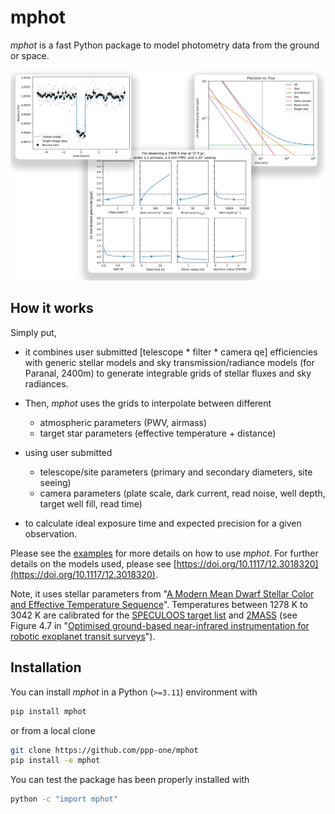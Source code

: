 # mphot
*mphot* is a fast Python package to model photometry data from the ground or space.

![example plots](examples/example-plots.png)


## How it works

Simply put, 
- it combines user submitted [telescope * filter * camera qe] efficiencies with generic stellar models and sky transmission/radiance models (for Paranal, 2400m) to generate integrable grids of stellar fluxes and sky radiances.

- Then, *mphot* uses the grids to interpolate between different
    - atmospheric parameters (PWV, airmass)
    - target star parameters (effective temperature + distance)

- using user submitted
    - telescope/site parameters (primary and secondary diameters, site seeing)
    - camera parameters (plate scale, dark current, read noise, well depth, target well fill, read time)
    
- to calculate ideal exposure time and expected precision for a given observation.

Please see the [examples](https://github.com/ppp-one/mphot/tree/main/examples) for more details on how to use *mphot*. For further details on the models used, please see [https://doi.org/10.1117/12.3018320](https://doi.org/10.1117/12.3018320).

Note, it uses stellar parameters from "[A Modern Mean Dwarf Stellar Color and Effective Temperature Sequence](https://www.pas.rochester.edu/~emamajek/EEM_dwarf_UBVIJHK_colors_Teff.txt)". Temperatures between 1278 K to 3042 K are calibrated for the [SPECULOOS target list](https://doi.org/10.1051/0004-6361/202038827) and [2MASS](https://irsa.ipac.caltech.edu/Missions/2mass.html) (see Figure 4.7 in "[Optimised ground-based near-infrared instrumentation for robotic exoplanet transit surveys](https://doi.org/10.17863/CAM.96904)").

<!-- For further details, please see the [documentation](https://ppp-one.github.io/mphot/). -->


## Installation

You can install *mphot* in a Python (`>=3.11`) environment with

```bash
pip install mphot
```

or from a local clone

```bash
git clone https://github.com/ppp-one/mphot
pip install -e mphot
```

You can test the package has been properly installed with

```bash
python -c "import mphot"
```